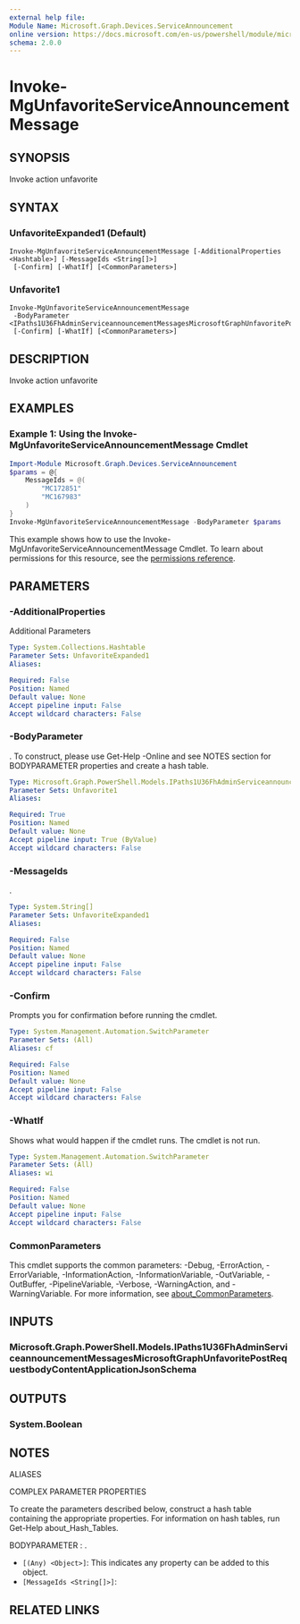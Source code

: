 ```yaml
---
external help file:
Module Name: Microsoft.Graph.Devices.ServiceAnnouncement
online version: https://docs.microsoft.com/en-us/powershell/module/microsoft.graph.devices.serviceannouncement/invoke-mgunfavoriteserviceannouncementmessage
schema: 2.0.0
---
```


# Invoke-MgUnfavoriteServiceAnnouncementMessage

## SYNOPSIS
Invoke action unfavorite

## SYNTAX

### UnfavoriteExpanded1 (Default)
```
Invoke-MgUnfavoriteServiceAnnouncementMessage [-AdditionalProperties <Hashtable>] [-MessageIds <String[]>]
 [-Confirm] [-WhatIf] [<CommonParameters>]
```

### Unfavorite1
```
Invoke-MgUnfavoriteServiceAnnouncementMessage
 -BodyParameter <IPaths1U36FhAdminServiceannouncementMessagesMicrosoftGraphUnfavoritePostRequestbodyContentApplicationJsonSchema>
 [-Confirm] [-WhatIf] [<CommonParameters>]
```

## DESCRIPTION
Invoke action unfavorite

## EXAMPLES

### Example 1: Using the Invoke-MgUnfavoriteServiceAnnouncementMessage Cmdlet
```powershell
Import-Module Microsoft.Graph.Devices.ServiceAnnouncement
$params = @{
	MessageIds = @(
		"MC172851"
		"MC167983"
	)
}
Invoke-MgUnfavoriteServiceAnnouncementMessage -BodyParameter $params
```

This example shows how to use the Invoke-MgUnfavoriteServiceAnnouncementMessage Cmdlet.
To learn about permissions for this resource, see the [permissions reference](/graph/permissions-reference).

## PARAMETERS

### -AdditionalProperties
Additional Parameters

```yaml
Type: System.Collections.Hashtable
Parameter Sets: UnfavoriteExpanded1
Aliases:

Required: False
Position: Named
Default value: None
Accept pipeline input: False
Accept wildcard characters: False
```

### -BodyParameter
.
To construct, please use Get-Help -Online and see NOTES section for BODYPARAMETER properties and create a hash table.

```yaml
Type: Microsoft.Graph.PowerShell.Models.IPaths1U36FhAdminServiceannouncementMessagesMicrosoftGraphUnfavoritePostRequestbodyContentApplicationJsonSchema
Parameter Sets: Unfavorite1
Aliases:

Required: True
Position: Named
Default value: None
Accept pipeline input: True (ByValue)
Accept wildcard characters: False
```

### -MessageIds
.

```yaml
Type: System.String[]
Parameter Sets: UnfavoriteExpanded1
Aliases:

Required: False
Position: Named
Default value: None
Accept pipeline input: False
Accept wildcard characters: False
```

### -Confirm
Prompts you for confirmation before running the cmdlet.

```yaml
Type: System.Management.Automation.SwitchParameter
Parameter Sets: (All)
Aliases: cf

Required: False
Position: Named
Default value: None
Accept pipeline input: False
Accept wildcard characters: False
```

### -WhatIf
Shows what would happen if the cmdlet runs.
The cmdlet is not run.

```yaml
Type: System.Management.Automation.SwitchParameter
Parameter Sets: (All)
Aliases: wi

Required: False
Position: Named
Default value: None
Accept pipeline input: False
Accept wildcard characters: False
```

### CommonParameters
This cmdlet supports the common parameters: -Debug, -ErrorAction, -ErrorVariable, -InformationAction, -InformationVariable, -OutVariable, -OutBuffer, -PipelineVariable, -Verbose, -WarningAction, and -WarningVariable. For more information, see [about_CommonParameters](http://go.microsoft.com/fwlink/?LinkID=113216).

## INPUTS

### Microsoft.Graph.PowerShell.Models.IPaths1U36FhAdminServiceannouncementMessagesMicrosoftGraphUnfavoritePostRequestbodyContentApplicationJsonSchema

## OUTPUTS

### System.Boolean

## NOTES

ALIASES

COMPLEX PARAMETER PROPERTIES

To create the parameters described below, construct a hash table containing the appropriate properties. For information on hash tables, run Get-Help about_Hash_Tables.


BODYPARAMETER <IPaths1U36FhAdminServiceannouncementMessagesMicrosoftGraphUnfavoritePostRequestbodyContentApplicationJsonSchema>: .
  - `[(Any) <Object>]`: This indicates any property can be added to this object.
  - `[MessageIds <String[]>]`: 

## RELATED LINKS

